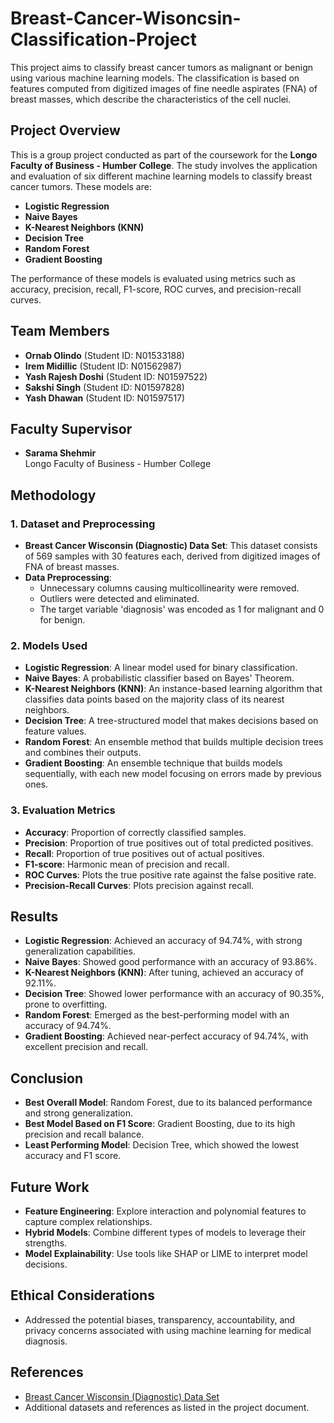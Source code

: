 # Breast-Cancer-Wisoncsin-Classification-Project

This project aims to classify breast cancer tumors as malignant or benign using various machine learning models. The classification is based on features computed from digitized images of fine needle aspirates (FNA) of breast masses, which describe the characteristics of the cell nuclei.

## Project Overview

This is a group project conducted as part of the coursework for the **Longo Faculty of Business - Humber College**. The study involves the application and evaluation of six different machine learning models to classify breast cancer tumors. These models are:

- **Logistic Regression**
- **Naive Bayes**
- **K-Nearest Neighbors (KNN)**
- **Decision Tree**
- **Random Forest**
- **Gradient Boosting**

The performance of these models is evaluated using metrics such as accuracy, precision, recall, F1-score, ROC curves, and precision-recall curves.

## Team Members

- **Ornab Olindo** (Student ID: N01533188)
- **Irem Midillic** (Student ID: N01562987)
- **Yash Rajesh Doshi** (Student ID: N01597522)
- **Sakshi Singh** (Student ID: N01597828)
- **Yash Dhawan** (Student ID: N01597517)

## Faculty Supervisor

- **Sarama Shehmir**  
  Longo Faculty of Business - Humber College

## Methodology

### 1. **Dataset and Preprocessing**
- **Breast Cancer Wisconsin (Diagnostic) Data Set**: This dataset consists of 569 samples with 30 features each, derived from digitized images of FNA of breast masses.
- **Data Preprocessing**: 
  - Unnecessary columns causing multicollinearity were removed.
  - Outliers were detected and eliminated.
  - The target variable 'diagnosis' was encoded as 1 for malignant and 0 for benign.

### 2. **Models Used**
- **Logistic Regression**: A linear model used for binary classification.
- **Naive Bayes**: A probabilistic classifier based on Bayes' Theorem.
- **K-Nearest Neighbors (KNN)**: An instance-based learning algorithm that classifies data points based on the majority class of its nearest neighbors.
- **Decision Tree**: A tree-structured model that makes decisions based on feature values.
- **Random Forest**: An ensemble method that builds multiple decision trees and combines their outputs.
- **Gradient Boosting**: An ensemble technique that builds models sequentially, with each new model focusing on errors made by previous ones.

### 3. **Evaluation Metrics**
- **Accuracy**: Proportion of correctly classified samples.
- **Precision**: Proportion of true positives out of total predicted positives.
- **Recall**: Proportion of true positives out of actual positives.
- **F1-score**: Harmonic mean of precision and recall.
- **ROC Curves**: Plots the true positive rate against the false positive rate.
- **Precision-Recall Curves**: Plots precision against recall.

## Results

- **Logistic Regression**: Achieved an accuracy of 94.74%, with strong generalization capabilities.
- **Naive Bayes**: Showed good performance with an accuracy of 93.86%.
- **K-Nearest Neighbors (KNN)**: After tuning, achieved an accuracy of 92.11%.
- **Decision Tree**: Showed lower performance with an accuracy of 90.35%, prone to overfitting.
- **Random Forest**: Emerged as the best-performing model with an accuracy of 94.74%.
- **Gradient Boosting**: Achieved near-perfect accuracy of 94.74%, with excellent precision and recall.

## Conclusion

- **Best Overall Model**: Random Forest, due to its balanced performance and strong generalization.
- **Best Model Based on F1 Score**: Gradient Boosting, due to its high precision and recall balance.
- **Least Performing Model**: Decision Tree, which showed the lowest accuracy and F1 score.

## Future Work

- **Feature Engineering**: Explore interaction and polynomial features to capture complex relationships.
- **Hybrid Models**: Combine different types of models to leverage their strengths.
- **Model Explainability**: Use tools like SHAP or LIME to interpret model decisions.

## Ethical Considerations

- Addressed the potential biases, transparency, accountability, and privacy concerns associated with using machine learning for medical diagnosis.

## References

- [Breast Cancer Wisconsin (Diagnostic) Data Set](https://archive.ics.uci.edu/ml/datasets/Breast+Cancer+Wisconsin+(Diagnostic))
- Additional datasets and references as listed in the project document.

